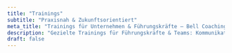 ```yaml
---
title: "Trainings"
subtitle: "Praxisnah & Zukunftsorientiert"
meta_title: "Trainings für Unternehmen & Führungskräfte – Bell Coaching"
description: "Gezielte Trainings für Führungskräfte & Teams: Kommunikation, Leadership & Selbstmanagement praxisnah verbessern."
draft: false
---
```

